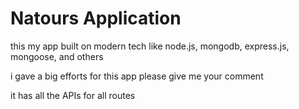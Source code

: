 # Natours Application

this my app built on modern tech like node.js, mongodb, express.js, mongoose, and others

i gave a big efforts for this app please give me your comment 

it has all the APIs for all routes 